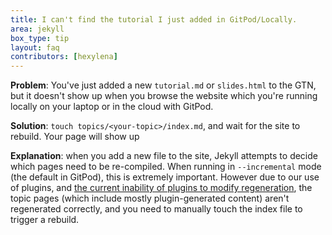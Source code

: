 ```yaml
---
title: I can't find the tutorial I just added in GitPod/Locally.
area: jekyll
box_type: tip
layout: faq
contributors: [hexylena]
---
```


**Problem**: You've just added a new `tutorial.md` or `slides.html` to the GTN, but it doesn't show up when you browse the website which you're running locally on your laptop or in the cloud with GitPod.

**Solution**: `touch topics/<your-topic>/index.md`, and wait for the site to rebuild. Your page will show up

**Explanation**: when you add a new file to the site, Jekyll attempts to decide which pages need to be re-compiled. When running in `--incremental` mode (the default in GitPod), this is extremely important. However due to our use of plugins, and [the current inability of plugins to modify regeneration](https://github.com/jekyll/jekyll/issues/6418), the topic pages (which include mostly plugin-generated content) aren't regenerated correctly, and you need to manually touch the index file to trigger a rebuild.
